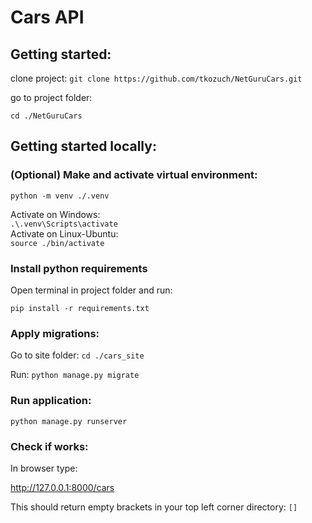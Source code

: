 # Cars API

## Getting started:

clone project:
`git clone https://github.com/tkozuch/NetGuruCars.git`

go to project folder:

`cd ./NetGuruCars`

## Getting started locally:

### (Optional) Make and activate virtual environment:

`python -m venv ./.venv`

Activate on Windows:
<br>`.\.venv\Scripts\activate`
<br>Activate on Linux-Ubuntu:
<br>`source ./bin/activate`

### Install python requirements

Open terminal in project folder and run:

```
pip install -r requirements.txt
```

### Apply migrations:

Go to site folder:
`cd ./cars_site`

Run:
`python manage.py migrate`

### Run application:

`python manage.py runserver`

### Check if works:

In browser type:

http://127.0.0.1:8000/cars

This should return empty brackets in your top left corner directory: `[]`
